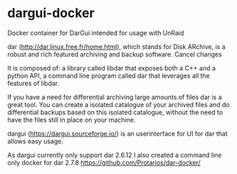 # dargui-docker
Docker container for DarGui intended for usage with UnRaid

dar (http://dar.linux.free.fr/home.html), which stands for Disk ARchive, is a robust and rich featured archiving and backup software.      Cancel changes


It is composed of:
    a library called libdar that exposes both a C++ and a python API,
    a command line program called dar that leverages all the features of libdar.

If you have a need for differential archiving large amounts of files dar is a great tool.
You can create a isolated catalogue of your archived files and do differential backups based on this isolated catalogue,
without the need to have the files still in place on your machine.

dargui (https://dargui.sourceforge.io/) is an userinterface for UI for dar that allows easy usage.

As dargui currently only support dar 2.6.12 I also created a command line only docker for dar 2.7.8
https://github.com/Protarios/dar-docker/
